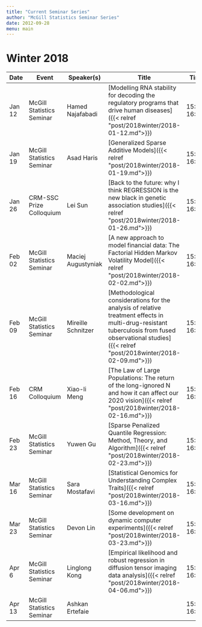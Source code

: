 ```yaml
---
title: "Current Seminar Series"
author: "McGill Statistics Seminar Series"
date: 2012-09-28
menu: main
---
```


# Winter 2018 
| Date   | Event                     | Speaker(s)         | Title                                                                                                                                              | Time        | Location                                       |
|--------|---------------------------|--------------------|----------------------------------------------------------------------------------------------------------------------------------------------------|-------------|------------------------------------------------|
| Jan 12 | McGill Statistics Seminar | Hamed Najafabadi   | [Modelling RNA stability for decoding the regulatory programs that drive human diseases]({{< relref "post/2018winter/2018-01-12.md">}}) | 15:30-16:30 | BURN 1205 |
| Jan 19 | McGill Statistics Seminar | Asad Haris         | [Generalized Sparse Additive Models]({{< relref "post/2018winter/2018-01-19.md">}})  | 15:30-16:30 | BURN 1205 |
| Jan 26 | CRM-SSC Prize Colloquium  | Lei Sun            | [Back to the future: why I think REGRESSION is the new black in genetic association studies]({{< relref "post/2018winter/2018-01-26.md">}}) | 15:30-16:30 | ROOM 6254 Pavillon André-Aisenstadt 2920, UdeM |
| Feb 02 | McGill Statistics Seminar | Maciej Augustyniak | [A new approach to model financial data: The Factorial Hidden Markov Volatility Model]({{< relref "post/2018winter/2018-02-02.md">}})                                                               | 15:30-16:30 | BURN 1205                                      |
| Feb 09 | McGill Statistics Seminar | Mireille Schnitzer | [Methodological considerations for the analysis of relative treatment effects in multi-drug-resistant tuberculosis from fused observational studies]({{< relref "post/2018winter/2018-02-09.md">}}) | 15:30-16:30 | BURN 1205                                      |
| Feb 16 | CRM Colloquium            | Xiao-li Meng       | [The Law of Large Populations: The return of the long-ignored N and how it can affect our 2020 vision]({{< relref "post/2018winter/2018-02-16.md">}}) | 15:30-16:30 | OTTO MAASS 217 |
| Feb 23 | McGill Statistics Seminar | Yuwen Gu | [Sparse Penalized Quantile Regression: Method, Theory, and Algorithm]({{< relref "post/2018winter/2018-02-23.md">}}) | 15:30-16:30 | BURN 1205 |
| Mar 16 | McGill Statistics Seminar | Sara Mostafavi     | [Statistical Genomics for Understanding Complex Traits]({{< relref "post/2018winter/2018-03-16.md">}}) | 15:30-16:30  | BURN 1205 |
| Mar 23 | McGill Statistics Seminar | Devon Lin          | [Some development on dynamic computer experiments]({{< relref "post/2018winter/2018-03-23.md">}}) | 15:30-16:30  | BURN 1205 |
| Apr 6  | McGill Statistics Seminar | Linglong Kong      | [Empirical likelihood and robust regression in diffusion tensor imaging data analysis]({{< relref "post/2018winter/2018-04-06.md">}}) | 15:30-16:30  | BURN 1205 |
| Apr 13 | McGill Statistics Seminar | Ashkan Ertefaie    |  | 15:30-16:30 | BURN 1205 |
